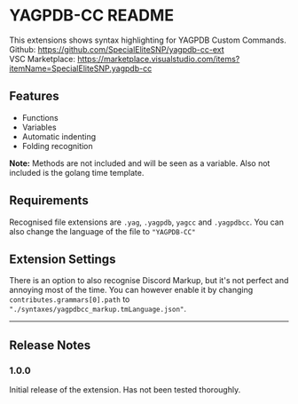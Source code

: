 # YAGPDB-CC README

This extensions shows syntax highlighting for YAGPDB Custom Commands.  
Github: https://github.com/SpecialEliteSNP/yagpdb-cc-ext  
VSC Marketplace: https://marketplace.visualstudio.com/items?itemName=SpecialEliteSNP.yagpdb-cc

## Features

- Functions
- Variables
- Automatic indenting
- Folding recognition

**Note:** Methods are not included and will be seen as a variable. Also not included is the golang time template.

## Requirements

Recognised file extensions are `.yag`, `.yagpdb`, `yagcc` and `.yagpdbcc`.
You can also change the language of the file to `"YAGPDB-CC"`

## Extension Settings

There is an option to also recognise Discord Markup, but it's not perfect and annoying most of the time.
You can however enable it by changing `contributes.grammars[0].path` to `"./syntaxes/yagpdbcc_markup.tmLanguage.json"`.

---

## Release Notes

### 1.0.0

Initial release of the extension. Has not been tested thoroughly.
